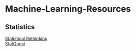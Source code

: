 # Machine-Learning-Resources

## Statistics
[Statistical Rethinking](https://www.youtube.com/watch?v=FdnMWdICdRs&list=PLDcUM9US4XdPz-KxHM4XHt7uUVGWWVSus)  
[StatQuest](https://www.youtube.com/@statquest)
